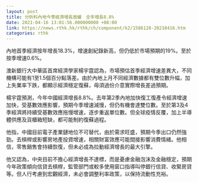 ```yaml
---
layout: post
title: 分析料內地今季經濟增長放緩　全年增長8.8%
date: 2021-04-16 13:01:56.000000000 +08:00
link: https://news.rthk.hk/rthk/ch/component/k2/1586128-20210416.htm
categories: rthk
---
```


內地首季經濟按年增長18.3%，增速創紀錄新高，但仍低於市場預期的19%。至於按季增速0.6%。

澳新銀行大中華區首席經濟學家楊宇霆認為，市場預估首季經濟增速差異大，不同機構可能有1至1.5個百分點落差。由於內地上月不同經濟數據都有雙位數升幅，加上失業率下跌，都顯示經濟穩定復蘇，毋須過份介意實際增長差過預期。

楊宇霆預測，今年中國經濟增長8.8%。去年第2季內地加快復工復產令經濟增速加快，受基數效應影響，預期今季增速減慢，但仍有機會達雙位數。至於第3及4季經濟將持續受基數效應拖慢增速，逐步重返單位數。但全球疫情反覆，加上半導體供應及貨櫃箱短缺，都可能制約復蘇過程。

他指，中國目前電子產業鏈地位不可替代，由於需求旺盛，預期今季出口仍然強勁。去槓桿或影響房地產投資增速，相關財富效應可能間接影響消費情緒。他相信，零售銷售會持續恢復，但未必成為拉動經濟增長的最大引擎。

他又認為，中央目前不擔心經濟增長不達標，而是憂慮金融泡沫及金融穩定，預期今年政策傾向信貸去槓桿，監管部門或較多使用窗口指導叫停銀行信貸、收緊房貸等。但人行考慮到宏觀經濟，未必會調整利率政策，以保持流動性充裕。
